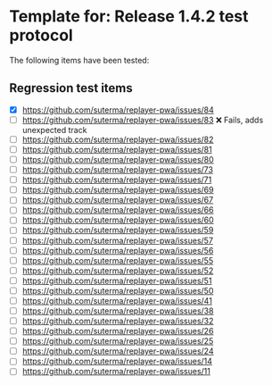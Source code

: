 # Template for: Release 1.4.2 test protocol

The following items have been tested:

## Regression test items

- [x] https://github.com/suterma/replayer-pwa/issues/84
- [ ] https://github.com/suterma/replayer-pwa/issues/83 :x: Fails, adds unexpected track
- [ ] https://github.com/suterma/replayer-pwa/issues/82
- [ ] https://github.com/suterma/replayer-pwa/issues/81
- [ ] https://github.com/suterma/replayer-pwa/issues/80
- [ ] https://github.com/suterma/replayer-pwa/issues/73
- [ ] https://github.com/suterma/replayer-pwa/issues/71
- [ ] https://github.com/suterma/replayer-pwa/issues/69
- [ ] https://github.com/suterma/replayer-pwa/issues/67
- [ ] https://github.com/suterma/replayer-pwa/issues/66
- [ ] https://github.com/suterma/replayer-pwa/issues/60
- [ ] https://github.com/suterma/replayer-pwa/issues/59
- [ ] https://github.com/suterma/replayer-pwa/issues/57
- [ ] https://github.com/suterma/replayer-pwa/issues/56
- [ ] https://github.com/suterma/replayer-pwa/issues/55
- [ ] https://github.com/suterma/replayer-pwa/issues/52
- [ ] https://github.com/suterma/replayer-pwa/issues/51
- [ ] https://github.com/suterma/replayer-pwa/issues/50
- [ ] https://github.com/suterma/replayer-pwa/issues/41
- [ ] https://github.com/suterma/replayer-pwa/issues/38
- [ ] https://github.com/suterma/replayer-pwa/issues/32
- [ ] https://github.com/suterma/replayer-pwa/issues/26
- [ ] https://github.com/suterma/replayer-pwa/issues/25
- [ ] https://github.com/suterma/replayer-pwa/issues/24
- [ ] https://github.com/suterma/replayer-pwa/issues/14
- [ ] https://github.com/suterma/replayer-pwa/issues/11
